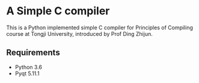 A Simple C compiler
===================
This is a Python implemented simple C compiler for Principles of Compiling course at Tongji University, introduced by Prof Ding Zhijun. 
## Requirements ##
- Python 3.6
- Pyqt 5.11.1
